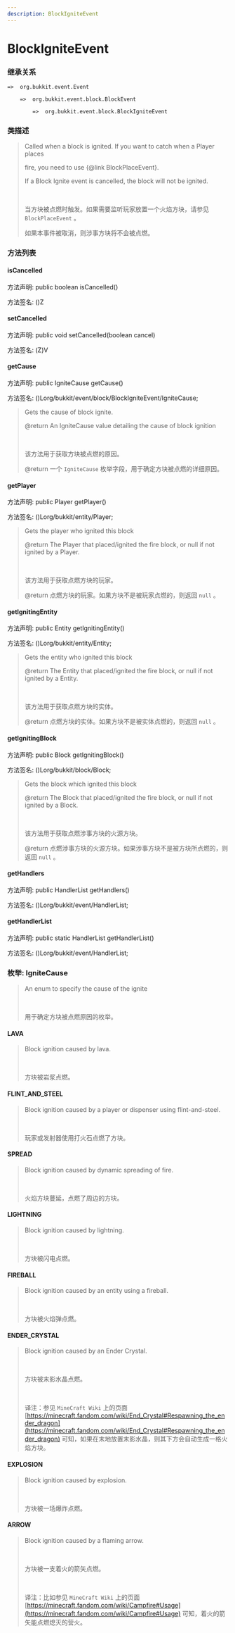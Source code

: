 ```yaml
---
description: BlockIgniteEvent
---
```


# BlockIgniteEvent

### 继承关系

    =>  org.bukkit.event.Event

        =>  org.bukkit.event.block.BlockEvent

            =>  org.bukkit.event.block.BlockIgniteEvent

### 类描述

> Called when a block is ignited. If you want to catch when a Player places
> 
> fire, you need to use {@link BlockPlaceEvent}.
> 
> If a Block Ignite event is cancelled, the block will not be ignited.
> 
> <br>
> 
> 当方块被点燃时触发。如果需要监听玩家放置一个火焰方块，请参见 `BlockPlaceEvent` 。
> 
> 如果本事件被取消，则涉事方块将不会被点燃。

### 方法列表

#### isCancelled

方法声明: public boolean isCancelled()

方法签名: ()Z

#### setCancelled

方法声明: public void setCancelled(boolean cancel)

方法签名: (Z)V

#### getCause

方法声明: public IgniteCause getCause()

方法签名: ()Lorg/bukkit/event/block/BlockIgniteEvent/IgniteCause;

> Gets the cause of block ignite.
> 
> @return An IgniteCause value detailing the cause of block ignition
> 
> <br>
> 
> 该方法用于获取方块被点燃的原因。
> 
> @return 一个 `IgniteCause` 枚举字段，用于确定方块被点燃的详细原因。

#### getPlayer

方法声明: public Player getPlayer()

方法签名: ()Lorg/bukkit/entity/Player;

> Gets the player who ignited this block
> 
> @return The Player that placed/ignited the fire block, or null if not ignited by a Player.
> 
> <br>
> 
> 该方法用于获取点燃方块的玩家。
> 
> @return 点燃方块的玩家。如果方块不是被玩家点燃的，则返回 `null` 。

#### getIgnitingEntity

方法声明: public Entity getIgnitingEntity()

方法签名: ()Lorg/bukkit/entity/Entity;

> Gets the entity who ignited this block
> 
> @return The Entity that placed/ignited the fire block, or null if not ignited by a Entity.
> 
> <br>
> 
> 该方法用于获取点燃方块的实体。
> 
> @return 点燃方块的实体。如果方块不是被实体点燃的，则返回 `null` 。

#### getIgnitingBlock

方法声明: public Block getIgnitingBlock()

方法签名: ()Lorg/bukkit/block/Block;

> Gets the block which ignited this block
> 
> @return The Block that placed/ignited the fire block, or null if not ignited by a Block.
> 
> <br>
> 
> 该方法用于获取点燃涉事方块的火源方块。
> 
> @return 点燃涉事方块的火源方块。如果涉事方块不是被方块所点燃的，则返回 `null` 。

#### getHandlers

方法声明: public HandlerList getHandlers()

方法签名: ()Lorg/bukkit/event/HandlerList;

#### getHandlerList

方法声明: public static HandlerList getHandlerList()

方法签名: ()Lorg/bukkit/event/HandlerList;

### 枚举: IgniteCause

> An enum to specify the cause of the ignite
> 
> <br>
> 
> 用于确定方块被点燃原因的枚举。

#### LAVA

> Block ignition caused by lava.
> 
> <br>
> 
> 方块被岩浆点燃。

#### FLINT_AND_STEEL

> Block ignition caused by a player or dispenser using flint-and-steel.
> 
> <br>
> 
> 玩家或发射器使用打火石点燃了方块。

#### SPREAD

> Block ignition caused by dynamic spreading of fire.
> 
> <br>
> 
> 火焰方块蔓延，点燃了周边的方块。

#### LIGHTNING

> Block ignition caused by lightning.
> 
> <br>
> 
> 方块被闪电点燃。

#### FIREBALL

> Block ignition caused by an entity using a fireball.
> 
> <br>
> 
> 方块被火焰弹点燃。

#### ENDER_CRYSTAL

> Block ignition caused by an Ender Crystal.
> 
> <br>
> 
> 方块被末影水晶点燃。
> 
> <br>
> 
> 译注：参见 `MineCraft Wiki` 上的页面 [https://minecraft.fandom.com/wiki/End_Crystal#Respawning_the_ender_dragon](https://minecraft.fandom.com/wiki/End_Crystal#Respawning_the_ender_dragon) 可知，如果在末地放置末影水晶，则其下方会自动生成一格火焰方块。

#### EXPLOSION

> Block ignition caused by explosion.
> 
> <br>
> 
> 方块被一场爆炸点燃。

#### ARROW

> Block ignition caused by a flaming arrow.
> 
> <br>
> 
> 方块被一支着火的箭矢点燃。
> 
> <br>
> 
> 译注：比如参见 `MineCraft Wiki` 上的页面 [https://minecraft.fandom.com/wiki/Campfire#Usage](https://minecraft.fandom.com/wiki/Campfire#Usage) 可知，着火的箭矢能点燃熄灭的营火。